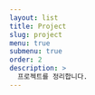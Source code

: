 ```yaml
---
layout: list
title: Project
slug: project
menu: true
submenu: true
order: 2
description: >
  프로젝트를 정리합니다.
---
```

